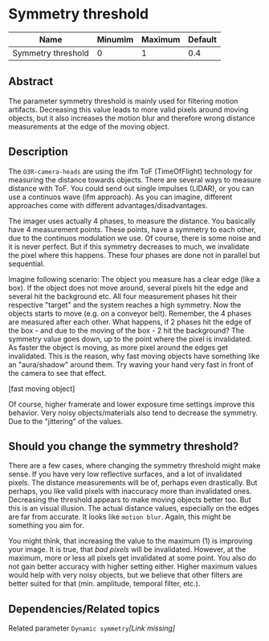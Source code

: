 # Symmetry threshold

|Name|Minumim|Maximum|Default
|--|--|--|--|
|Symmetry threshold|0|1|0.4|

## Abstract

The parameter symmetry threshold is mainly used for filtering motion artifacts. Decreasing this value leads to more valid pixels around moving objects, but it also increases the motion blur and therefore wrong distance measurements at the edge of the moving object.

## Description

The `O3R-camera-heads` are using the ifm ToF (TimeOfFlight) technology for measuring the distance towards objects. There are several ways to measure distance with ToF. You could send out single impulses (LIDAR), or you can use a continuos wave (ifm approach).
As you can imagine, different approaches come with different advantages/disadvantages.

The imager uses actually 4 phases, to measure the distance. You basically have 4 measurement points. These points, have a symmetry to each other, due to the continuos modulation we use. Of course, there is some noise and it is never perfect. But if this symmetry decreases to much, we invalidate the pixel where this happens.
These four phases are done not in parallel but sequential.

Imagine following scenario: The object you measure has a clear edge (like a box). If the object does not move around, several pixels hit the edge and several hit the background etc. All four measurement phases hit their respective "target" and the system reaches a high symmetry. Now the objects starts to move (e.g. on a conveyor belt). Remember, the 4 phases are measured after each other. What happens, if 2 phases hit the edge of the box - and due to the moving of the box - 2 hit the background? The symmetry value goes down, up to the point where the pixel is invalidated. As faster the object is moving, as more pixel around the edges get invalidated. This is the reason, why fast moving objects have something like an "aura/shadow" around them. Try waving your hand very fast in front of the camera to see that effect. 

[fast moving object]

Of course, higher framerate and lower exposure time settings improve this behavior.
Very noisy objects/materials also tend to decrease the symmetry. Due to the "jittering" of the values.

## Should you change the symmetry threshold?

There are a few cases, where changing the symmetry threshold might make sense. If you have very low reflective surfaces, and a lot of invalidated pixels. The distance measurements will be of, perhaps even drastically. But perhaps, you like valid pixels with inaccuracy more than invalidated ones. Decreasing the threshold appears to make moving objects better too. But this is an visual illusion. The actual distance values, especially on the edges are far from accurate. It looks like `motion blur`. Again, this might be something you aim for.

You might think, that increasing the value to the maximum (1) is improving your image. It is true, that *bad pixels* will be invalidated. However, at the maximum, more or less all pixels get invalidated at some point. You also do not gain better accuracy with higher setting either. Higher maximum values would help with very noisy objects, but we believe that other filters are better suited for that (min. amplitude, temporal filter, etc.).

## Dependencies/Related topics

Related parameter `Dynamic symmetry`*[Link missing]*